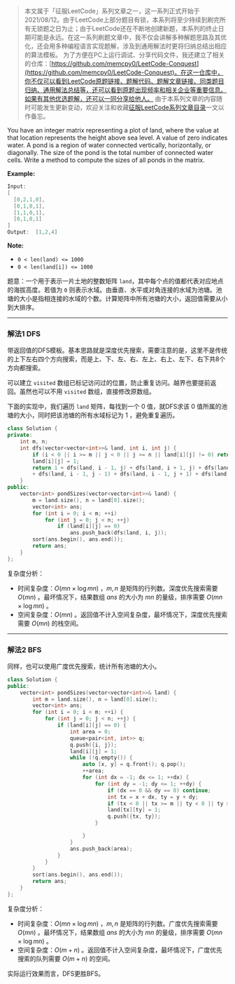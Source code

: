 > 本文属于「征服LeetCode」系列文章之一，这一系列正式开始于2021/08/12。由于LeetCode上部分题目有锁，本系列将至少持续到刷完所有无锁题之日为止；由于LeetCode还在不断地创建新题，本系列的终止日期可能是永远。在这一系列刷题文章中，我不仅会讲解多种解题思路及其优化，还会用多种编程语言实现题解，涉及到通用解法时更将归纳总结出相应的算法模板。
> <b></b>
> 为了方便在PC上运行调试、分享代码文件，我还建立了相关的仓库：[https://github.com/memcpy0/LeetCode-Conquest](https://github.com/memcpy0/LeetCode-Conquest)。在这一仓库中，你不仅可以看到LeetCode原题链接、题解代码、题解文章链接、同类题目归纳、通用解法总结等，还可以看到原题出现频率和相关企业等重要信息。如果有其他优选题解，还可以一同分享给他人。
> <b></b>
> 由于本系列文章的内容随时可能发生更新变动，欢迎关注和收藏[征服LeetCode系列文章目录](https://memcpy0.blog.csdn.net/article/details/119656559)一文以作备忘。

You have an integer matrix representing a plot of land, where the value at that loca­tion represents the height above sea level. A value of zero indicates water. A pond is a region of water connected vertically, horizontally, or diagonally. The size of the pond is the total number of connected water cells. Write a method to compute the sizes of all ponds in the matrix.

**Example:** 
```swift
Input: 
[
  [0,2,1,0],
  [0,1,0,1],
  [1,1,0,1],
  [0,1,0,1]
]
Output:  [1,2,4]
```
**Note:** 
- `0 < len(land) <= 1000`
-  `0 < len(land[i]) <= 1000`

题意：一个用于表示一片土地的整数矩阵 `land`，其中每个点的值都代表对应地点的海拔高度。若值为 `0` 则表示水域。由垂直、水平或对角连接的水域为池塘。池塘的大小是指相连接的水域的个数。计算矩阵中所有池塘的大小，返回值需要从小到大排序。 

---
### 解法1 DFS
带返回值的DFS模板。基本思路就是深度优先搜索，需要注意的是，这里不是传统的上下左右四个方向搜索，而是上、下、左、右、左上、右上、左下、右下共8个方向都搜索。

可以建立 `visited` 数组已标记访问过的位置，防止重复访问。越界也要提前返回。虽然也可以不用 `visited` 数组，直接修改原数组。

下面的实现中，我们遍历 `land` 矩阵，每找到一个 $0$ 值，就DFS求该 $0$ 值所属的池塘的大小，同时把该池塘的所有水域标记为 $1$ ，避免重复遍历。
```cpp
class Solution {
private:
    int m, n; 
    int dfs(vector<vector<int>>& land, int i, int j) {
        if (i < 0 || i >= m || j < 0 || j >= n || land[i][j] != 0) return 0;
        land[i][j] = 1;
        return 1 + dfs(land, i - 1, j) + dfs(land, i + 1, j) + dfs(land, i, j - 1) + dfs(land, i, j + 1)
        + dfs(land, i - 1, j - 1) + dfs(land, i - 1, j + 1) + dfs(land, i + 1, j - 1) + dfs(land, i + 1, j + 1);
    }
public:
    vector<int> pondSizes(vector<vector<int>>& land) { 
        m = land.size(), n = land[0].size(); 
        vector<int> ans;
        for (int i = 0; i < m; ++i) 
            for (int j = 0; j < n; ++j) 
                if (land[i][j] == 0)
                    ans.push_back(dfs(land, i, j));
        sort(ans.begin(), ans.end());
        return ans;
    }
};
```
复杂度分析：
- 时间复杂度：$O(mn\times \log mn)$ ，$m, n$ 是矩阵的行列数。深度优先搜索需要 $O(mn)$ 。最坏情况下，结果数组 $ans$ 的大小为 $mn$ 的量级，排序需要 $O(mn\times \log mn)$ 。
- 空间复杂度：$O(mn)$ 。返回值不计入空间复杂度，最坏情况下，深度优先搜索需要 $O(mn)$ 的栈空间。

---
### 解法2 BFS
同样，也可以使用广度优先搜索，统计所有池塘的大小。
```cpp
class Solution { 
public:
    vector<int> pondSizes(vector<vector<int>>& land) { 
        int m = land.size(), n = land[0].size(); 
        vector<int> ans;
        for (int i = 0; i < m; ++i) {
            for (int j = 0; j < n; ++j) {
                if (land[i][j] == 0) {
                    int area = 0;
                    queue<pair<int, int>> q;
                    q.push({i, j});
                    land[i][j] = 1;
                    while (!q.empty()) {
                        auto [x, y] = q.front(); q.pop();
                        ++area;
                        for (int dx = -1; dx <= 1; ++dx) {
                            for (int dy = -1; dy <= 1; ++dy) {
                                if (dx == 0 && dy == 0) continue;
                                int tx = x + dx, ty = y + dy;
                                if (tx < 0 || tx >= m || ty < 0 || ty >= n || land[tx][ty] != 0) continue;
                                land[tx][ty] = 1;
                                q.push({tx, ty});
                            }

                        }
                    } 
                    ans.push_back(area);
                }
            }
        }
        sort(ans.begin(), ans.end());
        return ans;
    }
};
```
复杂度分析：
- 时间复杂度：$O(mn\times \log mn)$ ，$m, n$ 是矩阵的行列数。广度优先搜索需要 $O(mn)$ 。最坏情况下，结果数组 $ans$ 的大小为 $mn$ 的量级，排序需要 $O(mn\times \log mn)$ 。
- 空间复杂度：$O(m+n)$ 。返回值不计入空间复杂度，最坏情况下，广度优先搜索的队列需要 $O(m+n)$ 的空间。

实际运行效果而言，DFS更胜BFS。